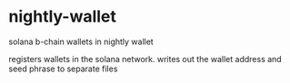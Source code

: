 # nightly-wallet
 solana b-chain wallets in nightly wallet


registers wallets in the solana network. writes out the wallet address and seed phrase to separate files
